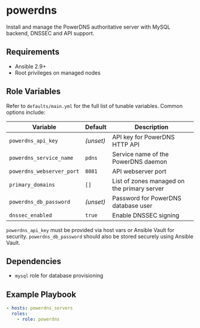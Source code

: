 # powerdns

Install and manage the PowerDNS authoritative server with MySQL backend, DNSSEC and API support.

## Requirements
- Ansible 2.9+
- Root privileges on managed nodes

## Role Variables
Refer to `defaults/main.yml` for the full list of tunable variables. Common options include:

| Variable | Default | Description |
|----------|---------|-------------|
| `powerdns_api_key` | *(unset)* | API key for PowerDNS HTTP API |
| `powerdns_service_name` | `pdns` | Service name of the PowerDNS daemon |
| `powerdns_webserver_port` | `8081` | API webserver port |
| `primary_domains` | `[]` | List of zones managed on the primary server |
| `powerdns_db_password` | *(unset)* | Password for PowerDNS database user |
| `dnssec_enabled` | `true` | Enable DNSSEC signing |

`powerdns_api_key` must be provided via host vars or Ansible Vault for security.
`powerdns_db_password` should also be stored securely using Ansible Vault.

## Dependencies
- `mysql` role for database provisioning

## Example Playbook
```yaml
- hosts: powerdns_servers
  roles:
    - role: powerdns
```
